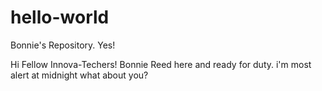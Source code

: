 # hello-world
Bonnie's Repository. Yes!

Hi Fellow Innova-Techers! Bonnie Reed here and ready for duty.
i'm most alert at midnight what about you?
